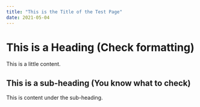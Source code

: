 ```yaml
---
title: "This is the Title of the Test Page"
date: 2021-05-04
---
```


# This is a Heading (Check formatting)
This is a little content.

## This is a sub-heading (You know what to check)
This is content under the sub-heading.
